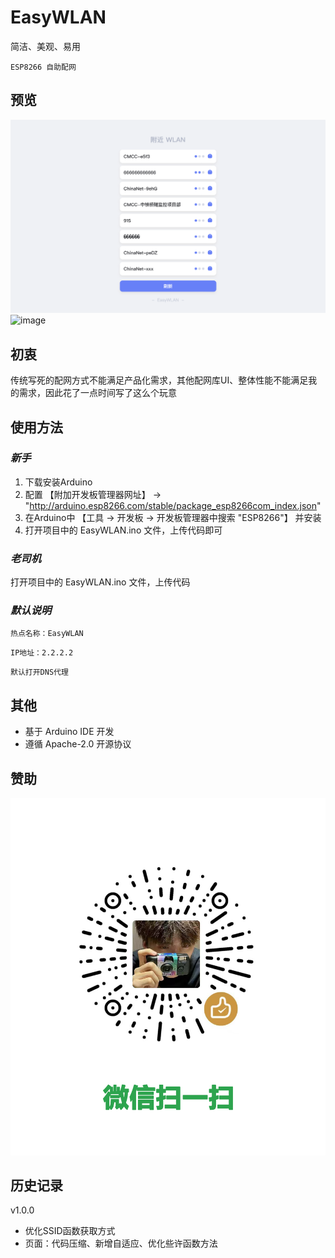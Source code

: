 # **EasyWLAN**

简洁、美观、易用  
  
`` ESP8266 自助配网 `` 
  
  
## 预览
![image](./src/img1.png)
![image](https://img0.baidu.com/it/u=1217304799,3113310756&fm=253&app=138&size=w931&n=0&f=JPEG&fmt=auto?sec=1681146000&t=042c6c6f270b9d11fd46a9616edab123)
  
## 初衷
传统写死的配网方式不能满足产品化需求，其他配网库UI、整体性能不能满足我的需求，因此花了一点时间写了这么个玩意

  
## 使用方法
### *新手*
1. 下载安装Arduino
2. 配置 【附加开发板管理器网址】 → "http://arduino.esp8266.com/stable/package_esp8266com_index.json"
3. 在Arduino中 【工具 → 开发板 → 开发板管理器中搜索 "ESP8266"】 并安装
4. 打开项目中的 EasyWLAN.ino 文件，上传代码即可

### *老司机*
打开项目中的 EasyWLAN.ino 文件，上传代码

### *默认说明*
`` 热点名称：EasyWLAN ``  
  
`` IP地址：2.2.2.2 ``  
  
`` 默认打开DNS代理 ``  
  
  
## 其他
* 基于 Arduino IDE 开发
* 遵循 Apache-2.0 开源协议
  
  
## 赞助
![image](./src/img3.png)


## 历史记录
v1.0.0
* 优化SSID函数获取方式
* 页面：代码压缩、新增自适应、优化些许函数方法
